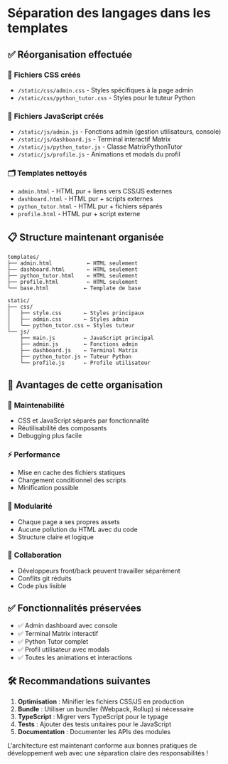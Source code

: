 # Séparation des langages dans les templates

## ✅ Réorganisation effectuée

### 📁 **Fichiers CSS créés**
- `/static/css/admin.css` - Styles spécifiques à la page admin
- `/static/css/python_tutor.css` - Styles pour le tuteur Python

### 📁 **Fichiers JavaScript créés**
- `/static/js/admin.js` - Fonctions admin (gestion utilisateurs, console)
- `/static/js/dashboard.js` - Terminal interactif Matrix
- `/static/js/python_tutor.js` - Classe MatrixPythonTutor
- `/static/js/profile.js` - Animations et modals du profil

### 🗂️ **Templates nettoyés**
- `admin.html` - HTML pur + liens vers CSS/JS externes
- `dashboard.html` - HTML pur + scripts externes
- `python_tutor.html` - HTML pur + fichiers séparés
- `profile.html` - HTML pur + script externe

## 📋 **Structure maintenant organisée**

```
templates/
├── admin.html           ← HTML seulement
├── dashboard.html       ← HTML seulement  
├── python_tutor.html    ← HTML seulement
├── profile.html         ← HTML seulement
└── base.html           ← Template de base

static/
├── css/
│   ├── style.css       ← Styles principaux
│   ├── admin.css       ← Styles admin
│   └── python_tutor.css ← Styles tuteur
└── js/
    ├── main.js         ← JavaScript principal
    ├── admin.js        ← Fonctions admin
    ├── dashboard.js    ← Terminal Matrix
    ├── python_tutor.js ← Tuteur Python
    └── profile.js      ← Profile utilisateur
```

## 🎯 **Avantages de cette organisation**

### 🔧 **Maintenabilité**
- CSS et JavaScript séparés par fonctionnalité
- Réutilisabilité des composants
- Debugging plus facile

### ⚡ **Performance**
- Mise en cache des fichiers statiques
- Chargement conditionnel des scripts
- Minification possible

### 🧩 **Modularité**
- Chaque page a ses propres assets
- Aucune pollution du HTML avec du code
- Structure claire et logique

### 👥 **Collaboration**
- Développeurs front/back peuvent travailler séparément
- Conflits git réduits
- Code plus lisible

## ✅ **Fonctionnalités préservées**
- ✅ Admin dashboard avec console
- ✅ Terminal Matrix interactif
- ✅ Python Tutor complet
- ✅ Profil utilisateur avec modals
- ✅ Toutes les animations et interactions

## 🛠️ **Recommandations suivantes**

1. **Optimisation** : Minifier les fichiers CSS/JS en production
2. **Bundle** : Utiliser un bundler (Webpack, Rollup) si nécessaire  
3. **TypeScript** : Migrer vers TypeScript pour le typage
4. **Tests** : Ajouter des tests unitaires pour le JavaScript
5. **Documentation** : Documenter les APIs des modules

L'architecture est maintenant conforme aux bonnes pratiques de développement web avec une séparation claire des responsabilités !
